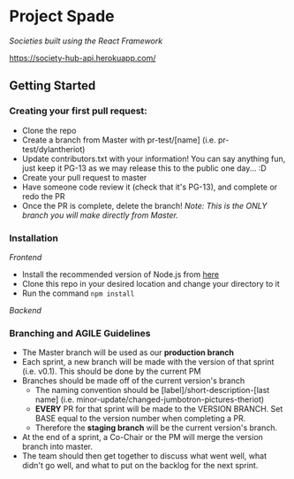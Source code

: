 # Project Spade
_Societies built using the React Framework_

https://society-hub-api.herokuapp.com/
## Getting Started
### Creating your first pull request:
- Clone the repo
- Create a branch from Master with pr-test/[name] (i.e. pr-test/dylantheriot)
- Update contributors.txt with your information! You can say anything fun, just keep it PG-13 as we may release this to the public one day... :D
- Create your pull request to master
- Have someone code review it (check that it's PG-13), and complete or redo the PR
- Once the PR is complete, delete the branch!
_Note: This is the ONLY branch you will make directly from Master._

### Installation
_Frontend_
- Install the recommended version of Node.js from [here](https://nodejs.org/en/)
- Clone this repo in your desired location and change your directory to it
- Run the command `npm install`

_Backend_

### Branching and AGILE Guidelines
- The Master branch will be used as our **production branch**
- Each sprint, a new branch will be made with the version of that sprint (i.e. v0.1). This should be done by the current PM
- Branches should be made off of the current version's branch
    - The naming convention should be [label]/short-description-[last name] (i.e. minor-update/changed-jumbotron-pictures-theriot)
    - **EVERY** PR for that sprint will be made to the VERSION BRANCH. Set BASE equal to the version number when completing a PR.
    - Therefore the **staging branch** will be the current version's branch. 
- At the end of a sprint, a Co-Chair or the PM will merge the version branch into master.
- The team should then get together to discuss what went well, what didn't go well, and what to put on the backlog for the next sprint.
